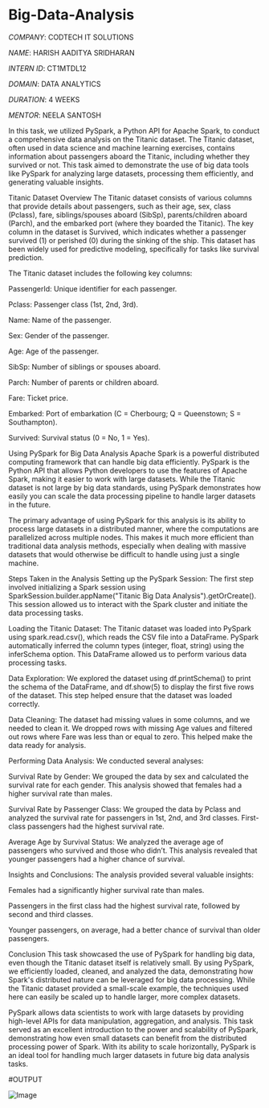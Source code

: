 # Big-Data-Analysis

*COMPANY*: CODTECH IT SOLUTIONS

*NAME*: HARISH AADITYA SRIDHARAN

*INTERN ID*: CT1MTDL12

*DOMAIN*: DATA ANALYTICS

*DURATION*: 4 WEEKS

*MENTOR*: NEELA SANTOSH


In this task, we utilized PySpark, a Python API for Apache Spark, to conduct a comprehensive data analysis on the Titanic dataset. The Titanic dataset, often used in data science and machine learning exercises, contains information about passengers aboard the Titanic, including whether they survived or not. This task aimed to demonstrate the use of big data tools like PySpark for analyzing large datasets, processing them efficiently, and generating valuable insights.

Titanic Dataset Overview
The Titanic dataset consists of various columns that provide details about passengers, such as their age, sex, class (Pclass), fare, siblings/spouses aboard (SibSp), parents/children aboard (Parch), and the embarked port (where they boarded the Titanic). The key column in the dataset is Survived, which indicates whether a passenger survived (1) or perished (0) during the sinking of the ship. This dataset has been widely used for predictive modeling, specifically for tasks like survival prediction.

The Titanic dataset includes the following key columns:

PassengerId: Unique identifier for each passenger.

Pclass: Passenger class (1st, 2nd, 3rd).

Name: Name of the passenger.

Sex: Gender of the passenger.

Age: Age of the passenger.

SibSp: Number of siblings or spouses aboard.

Parch: Number of parents or children aboard.

Fare: Ticket price.

Embarked: Port of embarkation (C = Cherbourg; Q = Queenstown; S = Southampton).

Survived: Survival status (0 = No, 1 = Yes).

Using PySpark for Big Data Analysis
Apache Spark is a powerful distributed computing framework that can handle big data efficiently. PySpark is the Python API that allows Python developers to use the features of Apache Spark, making it easier to work with large datasets. While the Titanic dataset is not large by big data standards, using PySpark demonstrates how easily you can scale the data processing pipeline to handle larger datasets in the future.

The primary advantage of using PySpark for this analysis is its ability to process large datasets in a distributed manner, where the computations are parallelized across multiple nodes. This makes it much more efficient than traditional data analysis methods, especially when dealing with massive datasets that would otherwise be difficult to handle using just a single machine.

Steps Taken in the Analysis
Setting up the PySpark Session: The first step involved initializing a Spark session using SparkSession.builder.appName("Titanic Big Data Analysis").getOrCreate(). This session allowed us to interact with the Spark cluster and initiate the data processing tasks.

Loading the Titanic Dataset: The Titanic dataset was loaded into PySpark using spark.read.csv(), which reads the CSV file into a DataFrame. PySpark automatically inferred the column types (integer, float, string) using the inferSchema option. This DataFrame allowed us to perform various data processing tasks.

Data Exploration: We explored the dataset using df.printSchema() to print the schema of the DataFrame, and df.show(5) to display the first five rows of the dataset. This step helped ensure that the dataset was loaded correctly.

Data Cleaning: The dataset had missing values in some columns, and we needed to clean it. We dropped rows with missing Age values and filtered out rows where Fare was less than or equal to zero. This helped make the data ready for analysis.

Performing Data Analysis: We conducted several analyses:

Survival Rate by Gender: We grouped the data by sex and calculated the survival rate for each gender. This analysis showed that females had a higher survival rate than males.

Survival Rate by Passenger Class: We grouped the data by Pclass and analyzed the survival rate for passengers in 1st, 2nd, and 3rd classes. First-class passengers had the highest survival rate.

Average Age by Survival Status: We analyzed the average age of passengers who survived and those who didn’t. This analysis revealed that younger passengers had a higher chance of survival.

Insights and Conclusions: The analysis provided several valuable insights:

Females had a significantly higher survival rate than males.

Passengers in the first class had the highest survival rate, followed by second and third classes.

Younger passengers, on average, had a better chance of survival than older passengers.

Conclusion
This task showcased the use of PySpark for handling big data, even though the Titanic dataset itself is relatively small. By using PySpark, we efficiently loaded, cleaned, and analyzed the data, demonstrating how Spark's distributed nature can be leveraged for big data processing. While the Titanic dataset provided a small-scale example, the techniques used here can easily be scaled up to handle larger, more complex datasets.

PySpark allows data scientists to work with large datasets by providing high-level APIs for data manipulation, aggregation, and analysis. This task served as an excellent introduction to the power and scalability of PySpark, demonstrating how even small datasets can benefit from the distributed processing power of Spark. With its ability to scale horizontally, PySpark is an ideal tool for handling much larger datasets in future big data analysis tasks.

#OUTPUT

![Image](https://github.com/user-attachments/assets/7dc64abc-094c-4d4c-bd27-43f29365f6ad)
